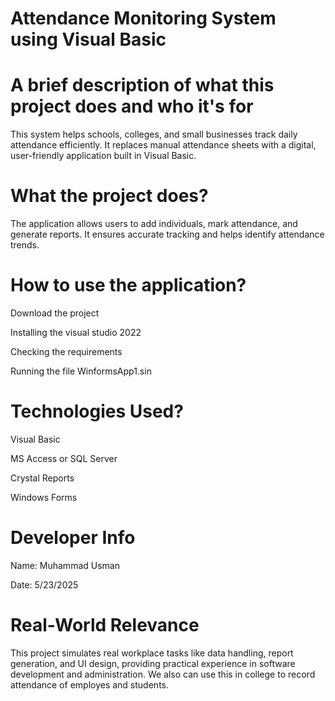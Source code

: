
# Attendance Monitoring System using Visual Basic
# A brief description of what this project does and who it's for
This system helps schools, colleges, and small businesses track daily attendance efficiently. It replaces manual attendance sheets with a digital, user-friendly application built in Visual Basic.
# What the project does?
The application allows users to add individuals, mark attendance, and generate reports. It ensures accurate tracking and helps identify attendance trends.
# How to use the application?

Download the project

Installing the visual studio 2022

Checking the requirements 

Running the file WinformsApp1.sin

# Technologies Used?
Visual Basic

MS Access or SQL Server

Crystal Reports

Windows Forms

# Developer Info
Name: Muhammad Usman

Date: 5/23/2025

# Real-World Relevance
This project simulates real workplace tasks like data handling, report generation, and UI design, providing practical experience in software development and administration. We also can use this in college to record attendance of employes and students.
